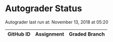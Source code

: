 # Autograder Status
Autograder last run at: November 13, 2018 at 05:20

| GitHub ID | Assignment | Graded Branch |
|-----------|------------|---------------|
